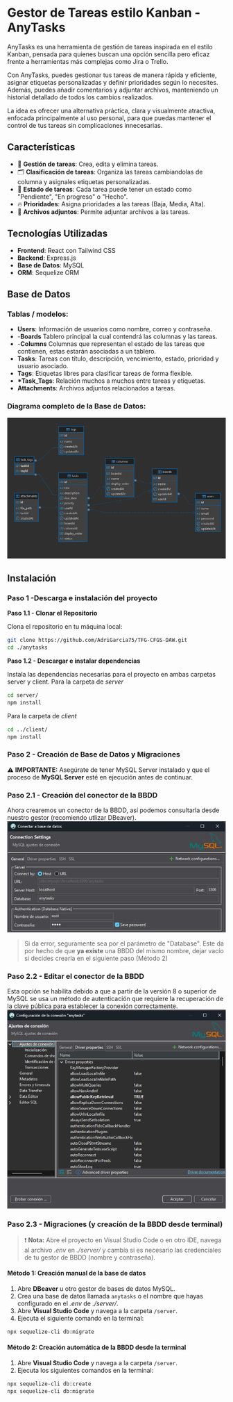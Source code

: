 # Gestor de Tareas estilo Kanban - AnyTasks

AnyTasks es una herramienta de gestión de tareas inspirada en el estilo Kanban, pensada para quienes buscan una opción sencilla pero eficaz frente a herramientas más complejas como Jira o Trello.

Con AnyTasks, puedes gestionar tus tareas de manera rápida y eficiente, asignar etiquetas personalizadas y definir prioridades según lo necesites. Además, puedes añadir comentarios y adjuntar archivos, manteniendo un historial detallado de todos los cambios realizados.

La idea es ofrecer una alternativa práctica, clara y visualmente atractiva, enfocada principalmente al uso personal, para que puedas mantener el control de tus tareas sin complicaciones innecesarias.

## Características

- 📝 **Gestión de tareas**: Crea, edita y elimina tareas.
- 🗂️ **Clasificación de tareas**: Organiza las tareas cambiandolas de columna y asignales etiquetas personalizadas.
- 🚦 **Estado de tareas**: Cada tarea puede tener un estado como "Pendiente", "En progreso" o "Hecho".
- 🔥 **Prioridades**: Asigna prioridades a las tareas (Baja, Media, Alta).
- 📎 **Archivos adjuntos**: Permite adjuntar archivos a las tareas.

## Tecnologías Utilizadas

- **Frontend**: React con Tailwind CSS
- **Backend**: Express.js
- **Base de Datos**: MySQL
- **ORM**: Sequelize ORM

## Base de Datos

### Tablas / modelos:

- **Users**: Información de usuarios como nombre, correo y contraseña.
- -**Boards** Tablero principal la cual contendrá las columnas y las tareas.
- -**Columns** Columnas que representan el estado de las tareas que contienen, estas estarán asociadas a un tablero.
- **Tasks**: Tareas con título, descripción, vencimiento, estado, prioridad y usuario asociado.
- **Tags**: Etiquetas libres para clasificar tareas de forma flexible.
- **\*Task_Tags**: Relación muchos a muchos entre tareas y etiquetas.
- **Attachments**: Archivos adjuntos relacionados a tareas.

### Diagrama completo de la Base de Datos:

![Descripción de la imagen](assets/images/db-schema.png)

## Instalación

### Paso 1 -Descarga e instalación del proyecto

**Paso 1.1 - Clonar el Repositorio**

Clona el repositorio en tu máquina local:

```bash
git clone https://github.com/AdriGarcia75/TFG-CFGS-DAW.git
cd ./anytasks
```

**Paso 1.2 - Descargar e instalar dependencias**

Instala las dependencias necesarias para el proyecto en ambas carpetas server y client.
Para la carpeta de _server_

```bash
cd server/
npm install
```

Para la carpeta de _client_

```bash
cd ../client/
npm install
```

### Paso 2 - Creación de Base de Datos y Migraciones

⚠️ **IMPORTANTE:** Asegúrate de tener MySQL Server instalado y que el proceso de **MySQL Server** esté en ejecución antes de continuar.

### Paso 2.1 - Creación del conector de la BBDD

Ahora crearemos un conector de la BBDD, así podemos consultarla desde nuestro gestor (recomiendo utlizar DBeaver).
![Ejemplo de creación de conector de BBDD](assets/images/connector1.png)

> Si da error, seguramente sea por el parámetro de "Database". Este da por hecho de que **ya existe** una BBDD del mismo nombre, dejar vacío si decides crearla en el siguiente paso (Método 2)

### Paso 2.2 - Editar el conector de la BBDD

Esta opción se habilita debido a que a partir de la versión 8 o superior de MySQL se usa un método de autenticación que requiere la recuperación de la clave pública para establecer la conexión correctamente.
![Edición del conector, habilitando las claves públicas](assets/images/allowPublicKeyRetrieval.png)

### Paso 2.3 - Migraciones (y creacíón de la BBDD desde terminal)

> ❗ **Nota:** Abre el proyecto en Visual Studio Code o en otro IDE, navega al archivo _.env_ en _./server/_ y cambía si es necesario las credenciales de tu gestor de BBDD (nombre y contraseña).

#### Método 1: Creación manual de la base de datos

1. Abre **DBeaver** u otro gestor de bases de datos MySQL.
2. Crea una base de datos llamada `anytasks` o el nombre que hayas configurado en el _.env_ de _./server/_.
3. Abre **Visual Studio Code** y navega a la carpeta `/server`.
4. Ejecuta el siguiente comando en la terminal:

```bash
npx sequelize-cli db:migrate
```

#### Método 2: Creación automática de la BBDD desde la terminal

1. Abre **Visual Studio Code** y navega a la carpeta `/server`.
2. Ejecuta los siguientes comandos en la terminal:

```bash
npx sequelize-cli db:create
npx sequelize-cli db:migrate
```
